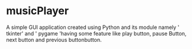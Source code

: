# musicPlayer
A simple GUI application created using Python and its module namely ' tkinter' and ' pygame 'having some feature like play button, pause Button, next button and previous buttonbutton.
